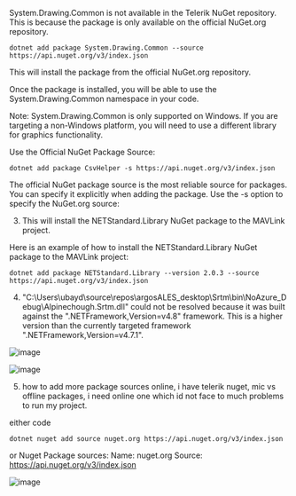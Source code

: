 System.Drawing.Common is not available in the Telerik NuGet repository. This is because the package is only available on the official NuGet.org repository.

    dotnet add package System.Drawing.Common --source https://api.nuget.org/v3/index.json

This will install the package from the official NuGet.org repository.

Once the package is installed, you will be able to use the System.Drawing.Common namespace in your code.

Note: System.Drawing.Common is only supported on Windows. If you are targeting a non-Windows platform, you will need to use a different library for graphics functionality.



Use the Official NuGet Package Source:

    dotnet add package CsvHelper -s https://api.nuget.org/v3/index.json
The official NuGet package source is the most reliable source for packages. You can specify it explicitly when adding the package. Use the -s option to specify the NuGet.org source:



3. This will install the NETStandard.Library NuGet package to the MAVLink project.

Here is an example of how to install the NETStandard.Library NuGet package to the MAVLink project:


    dotnet add package NETStandard.Library --version 2.0.3 --source https://api.nuget.org/v3/index.json


4. "C:\Users\ubayd\source\repos\argosALES_desktop\Srtm\bin\NoAzure_Debug\Alpinechough.Srtm.dll" could not be resolved because it was built against the ".NETFramework,Version=v4.8" framework. This is a higher version than the currently targeted framework ".NETFramework,Version=v4.7.1".



![image](https://github.com/UbaydullohML/VS-Projects_BugsFix/assets/75980506/fd20f831-7a8d-45a5-9de4-7a8fb7d31d6b)

![image](https://github.com/UbaydullohML/VS-Projects_BugsFix/assets/75980506/3747311b-b584-400a-bed0-c77c55579492)


5. how to add more package sources online, i have telerik nuget, mic vs offline packages, i need online one which id not face to much problems to run my project.

either code 

    dotnet nuget add source nuget.org https://api.nuget.org/v3/index.json

or 
Nuget Package sources:
Name: nuget.org
Source: https://api.nuget.org/v3/index.json


![image](https://github.com/UbaydullohML/VS-Projects_BugsFix/assets/75980506/edc1175b-5364-4162-94ea-d9cb43df88d4)

